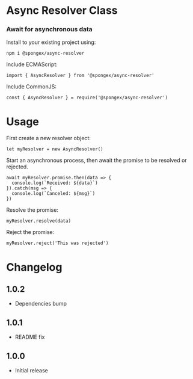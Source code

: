 #  Async Resolver Class

### Await for asynchronous data

Install to your existing project using:
```
npm i @spongex/async-resolver
```

Include ECMAScript:
```
import { AsyncResolver } from '@spongex/async-resolver'
```

Include CommonJS:
```
const { AsyncResolver } = require('@spongex/async-resolver')
```

# Usage

First create a new resolver object:
```
let myResolver = new AsyncResolver()
```

Start an asynchronous process, then await the promise to be resolved or rejected.
```
await myResolver.promise.then(data => {
  console.log(`Received: ${data}`)
}).catch(msg => {
  console.log(`Canceled: ${msg}`)
})
```

Resolve the promise:
```
myResolver.resolve(data)
```

Reject the promise:
```
myResolver.reject('This was rejected')
```

# Changelog

## 1.0.2
- Dependencies bump

## 1.0.1
- README fix

## 1.0.0
- Initial release
